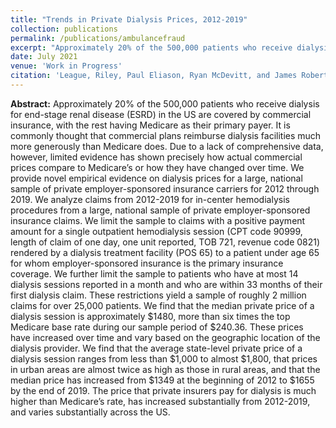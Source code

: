 ```yaml
---
title: "Trends in Private Dialysis Prices, 2012-2019"
collection: publications
permalink: /publications/ambulancefraud
excerpt: "Approximately 20% of the 500,000 patients who receive dialysis for end-stage renal disease (ESRD) in the US are covered by commercial insurance, with the rest having Medicare as their primary payer. It is commonly thought that commercial plans reimburse dialysis facilities much more generously than Medicare does. Due to a lack of comprehensive data, however, limited evidence has shown precisely how actual commercial prices compare to Medicare’s or how they have changed over time. We provide novel empirical evidence on dialysis prices for a large, national sample of private employer-sponsored insurance carriers for 2012 through 2019. We analyze claims from 2012-2019 for in-center hemodialysis procedures from a large, national sample of private employer-sponsored insurance claims. We limit the sample to claims with a positive payment amount for a single outpatient hemodialysis session (CPT code 90999, length of claim of one day, one unit reported, TOB 721, revenue code 0821) rendered by a dialysis treatment facility (POS 65) to a patient under age 65 for whom employer-sponsored insurance is the primary insurance coverage. We further limit the sample to patients who have at most 14 dialysis sessions reported in a month and who are within 33 months of their first dialysis claim. These restrictions yield a sample of roughly 2 million claims for over 25,000 patients. We find that the median private price of a dialysis session is approximately $1480, more than six times the top Medicare base rate during our sample period of $240.36. These prices have increased over time and vary based on the geographic location of the dialysis provider. We find that the average state-level private price of a dialysis session ranges from less than $1,000 to almost $1,800, that prices in urban areas are almost twice as high as those in rural areas, and that the median price has increased from $1349 at the beginning of 2012 to $1655 by the end of 2019. The price that private insurers pay for dialysis is much higher than Medicare’s rate, has increased substantially from 2012-2019, and varies substantially across the US."
date: July 2021
venue: 'Work in Progress'
citation: 'League, Riley, Paul Eliason, Ryan McDevitt, and James Roberts. (2021). &quot;Trends in Private Dialysis Prices, 2012-2019&quot; Work in Progress.'
---
```


**Abstract:** Approximately 20% of the 500,000 patients who receive dialysis for end-stage renal disease (ESRD) in the US are covered by commercial insurance, with the rest having Medicare as their primary payer. It is commonly thought that commercial plans reimburse dialysis facilities much more generously than Medicare does. Due to a lack of comprehensive data, however, limited evidence has shown precisely how actual commercial prices compare to Medicare’s or how they have changed over time. We provide novel empirical evidence on dialysis prices for a large, national sample of private employer-sponsored insurance carriers for 2012 through 2019. We analyze claims from 2012-2019 for in-center hemodialysis procedures from a large, national sample of private employer-sponsored insurance claims. We limit the sample to claims with a positive payment amount for a single outpatient hemodialysis session (CPT code 90999, length of claim of one day, one unit reported, TOB 721, revenue code 0821) rendered by a dialysis treatment facility (POS 65) to a patient under age 65 for whom employer-sponsored insurance is the primary insurance coverage. We further limit the sample to patients who have at most 14 dialysis sessions reported in a month and who are within 33 months of their first dialysis claim. These restrictions yield a sample of roughly 2 million claims for over 25,000 patients. We find that the median private price of a dialysis session is approximately $1480, more than six times the top Medicare base rate during our sample period of $240.36. These prices have increased over time and vary based on the geographic location of the dialysis provider. We find that the average state-level private price of a dialysis session ranges from less than $1,000 to almost $1,800, that prices in urban areas are almost twice as high as those in rural areas, and that the median price has increased from $1349 at the beginning of 2012 to $1655 by the end of 2019. The price that private insurers pay for dialysis is much higher than Medicare’s rate, has increased substantially from 2012-2019, and varies substantially across the US.
